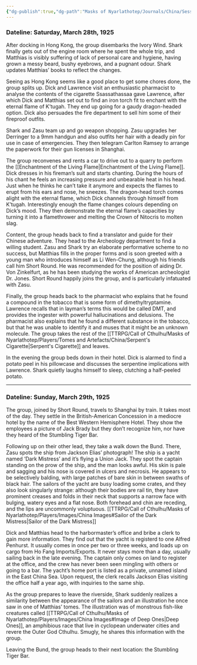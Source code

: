 ```yaml
---
{"dg-publish":true,"dg-path":"Masks of Nyarlathotep/Journals/China/Session 1.md","permalink":"/masks-of-nyarlathotep/journals/china/session-1/","tags":["TTRPG/Games/MoN"]}
---
```


### Dateline: Saturday, March 28th, 1925

After docking in Hong Kong, the group disembarks the Ivory Wind. Shark finally gets out of the engine room where he spent the whole trip, and Matthias is visibly suffering of lack of personal care and hygiene, having grown a messy beard, bushy eyebrows, and a pugnant odour. Shark updates Matthias’ books to reflect the changes.

Seeing as Hong Kong seems like a good place to get some chores done, the group splits up. Dick and Lawrence visit an enthusiastic pharmacist to analyse the contents of the cigarette Ssassathassaa gave Lawrence, after which Dick and Matthias set out to find an iron torch fit to enchant with the eternal flame of K’tugah. They end up going for a gaudy dragon-headed option. Dick also persuades the fire department to sell him some of their fireproof outfits.

Shark and Zasu team up and go weapon shopping. Zasu upgrades her Derringer to a 9mm handgun and also outfits her hair with a deadly pin for use in case of emergencies. They then telegram Carlton Ramsey to arrange the paperwork for their gun licenses in Shanghai.

The group reconvenes and rents a car to drive out to a quarry to perform the [[Enchantment of the Living Flame\|Enchantment of the Living Flame]]. Dick dresses in his fireman’s suit and starts chanting. During the hours of his chant he feels an increasing pressure and unbearable heat in his head. Just when he thinks he can’t take it anymore and expects the flames to erupt from his ears and nose, he sneezes. The dragon-head torch comes alight with the eternal flame, which Dick channels through himself from K’tugah. Interestingly enough the flame changes colours depending on Dick’s mood. They then demonstrate the eternal flame’s capacities by turning it into a flamethrower and melting the Crown of Nitocris to molten slag.

Content, the group heads back to find a translator and guide for their Chinese adventure. They head to the Archeology department to find a willing student. Zasu and Shark try an elaborate performative scheme to no success, but Matthias fills in the proper forms and is soon greeted with a young man who introduces himself as Li Wen-Chung, although his friends call him Short Round. He was recommended for the position of aiding Dr. Von Zinkelfurt, as he has been studying the works of American archeologist Dr. Jones. Short Round happily joins the group, and is particularly infatuated with Zasu.

Finally, the group heads back to the pharmacist who explains that he found a compound in the tobacco that is some form of dimethyltryptamine. Lawrence recalls that in layman’s terms this would be called DMT, and provides the ingester with powerful hallucinations and delusions. The pharmacist also explains that he found a different substance in the tobacco, but that he was unable to identify it and muses that it might be an unknown molecule. The group takes the rest of the [[TTRPG/Call of Cthulhu/Masks of Nyarlathotep/Players/Tomes and Artefacts/China/Serpent's Cigarette\|Serpent's Cigarette]] and leaves.

In the evening the group beds down in their hotel. Dick is alarmed to find a potato peel in his pillowcase and discusses the serpentine implications with Lawrence. Shark quietly laughs himself to sleep, clutching a half-peeled potato.

---

### Dateline: Sunday, March 29th, 1925
The group, joined by Short Round, travels to Shanghai by train. It takes most of the day. They settle in the British-American Concession in a mediocre hotel by the name of the Best Western Hemisphere Hotel. They show the employees a picture of Jack Brady but they don’t recognize him, nor have they heard of the Stumbling Tiger Bar.

Following up on their other lead, they take a walk down the Bund. There, Zasu spots the ship from Jackson Elias’ photograph! The ship is a yacht named ‘Dark Mistress’ and it’s flying a Union Jack. They spot the captain standing on the prow of the ship, and the man looks awful. His skin is pale and sagging and his nose is covered in ulcers and necrosis. He appears to be selectively balding, with large patches of bare skin in between swaths of black hair. The sailors of the yacht are busy loading some crates, and they also look singularly strange: although their bodies are rail tin, they have prominent creases and folds in their neck that supports a narrow face with bulging, watery eyes and a flat nose. Both forehead and chin are receding, and the lips are uncommonly voluptuous. 
[[TTRPG/Call of Cthulhu/Masks of Nyarlathotep/Players/Images/China Images#Sailor of the Dark Mistress\|Sailor of the Dark Mistress]]

Dick and Matthias head to the harbormaster’s office and bribe a clerk to gain more information. They find out that the yacht is registerd to one Alfred Penhurst. It usually comes in once per two or three weeks, and loads up on cargo from Ho Fang Imports/Exports. It never stays more than a day, usually sailing back in the late evening. The captain only comes on land to register at the office, and the crew has never been seen mingling with others or going to a bar. The yacht’s home port is listed as a private, unnamed island in the East China Sea. Upon request, the clerk recalls Jackson Elias visiting the office half a year ago, with inquiries to the same ship.

As the group prepares to leave the riverside, Shark suddenly realizes a similarity between the appearance of the sailors and an illustration he once saw in one of Matthias’ tomes. The illustration was of monstrous fish-like creatures called [[TTRPG/Call of Cthulhu/Masks of Nyarlathotep/Players/Images/China Images#Image of Deep Ones\|Deep Ones]], an amphibious race that live in cyclopean underwater cities and revere the Outer God Cthulhu. Smugly, he shares this information with the group.

Leaving the Bund, the group heads to their next location: the Stumbling Tiger Bar.